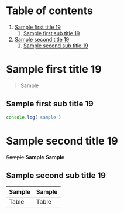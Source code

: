 # Table of contents

1. [Sample first title 19](#sample-first-title-19)
   1. [Sample first sub title 19](#sample-first-sub-title-19)
1. [Sample second title 19](#sample-second-title-19)
   1. [Sample second sub title 19](#sample-second-sub-title-19)

# Sample first title 19

> Sample

## Sample first sub title 19

```javascript
console.log('sample')
```

# Sample second title 19

~~Sample~~
**Sample**
**Sample**

## Sample second sub title 19

| Sample | Sample |
| ------ | ------ |
| Table  | Table  |
